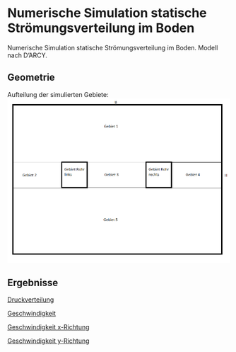 # Numerische Simulation statische Strömungsverteilung im Boden

Numerische Simulation statische Strömungsverteilung im Boden. Modell nach D’ARCY. 

## Geometrie

Aufteilung der simulierten Gebiete:
![Gebiete](doc/Geometrie.png)

## Ergebnisse

[Druckverteilung](doc/beleg_druck.pdf)

[Geschwindigkeit](doc/beleg_geschwindigkeitsvektor.pdf)

[Geschwindigkeit x-Richtung](doc/beleg_ux.pdf)

[Geschwindigkeit y-Richtung](doc/beleg_uy.pdf)